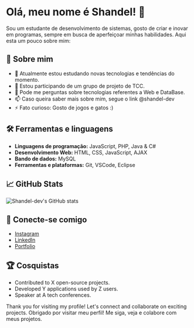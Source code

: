 # Olá, meu nome é Shandel! 👋

Sou um estudante de desenvolvimento de sistemas, gosto de criar e inovar em programas, sempre em busca de aperfeiçoar minhas habilidades. Aqui esta um pouco sobre mim:

## 🚀 Sobre mim

- 🌱 Atualmente estou estudando novas tecnologias e tendências do momento.
- 👯 Estou participando de um grupo de projeto de TCC.
- 💬 Pode me perguntas sobre tecnologias referentes a Web e DataBase.
- 📫 Caso queira saber mais sobre mim, segue o link @shandel-dev
- ⚡ Fato curioso: Gosto de jogos e gatos :)

## 🛠️ Ferramentas e linguagens

- **Linguagens de programação:** JavaScript, PHP, Java & C#
- **Desenvolvimento Web:** HTML, CSS, JavaScript, AJAX
- **Bando de dados:** MySQL
- **Ferramentas e plataformas:** Git, VSCode, Eclipse

## 📈 GitHub Stats

![Shandel-dev's GitHub stats](https://github-readme-stats.vercel.app/api?username=Shandel-dev&show_icons=true&theme=radical)

## 🔗 Conecte-se comigo
- [Instagram](Indisponível...)
- [LinkedIn](Indisponível...)
- [Portfolio](Indisponível...)


## 🏆 Cosquistas

- Contributed to X open-source projects.
- Developed Y applications used by Z users.
- Speaker at A tech conferences.

Thank you for visiting my profile! Let's connect and collaborate on exciting projects.
Obrigado por visitar meu perfil! Me siga, veja e colabore com meus projetos.
